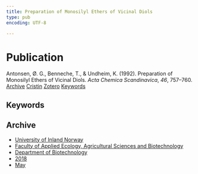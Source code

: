 ```yaml
---
title: Preparation of Monosilyl Ethers of Vicinal Diols
type: pub
encoding: UTF-8

---
```

<h1>Publication</h1>
<article id="csl-bib-container-MKJDAEBT" class="csl-bib-container">
  <div class="csl-bib-body"> <div class="csl-entry">Antonsen, Ø. G., Benneche, T., &#38; Undheim, K. (1992). Preparation of Monosilyl Ethers of Vicinal Diols. <i>Acta Chemica Scandinavica</i>, <i>46</i>, 757–760.</div> </div>
  <div class="csl-bib-buttons">
    <a href="#taxonomy-article-MKJDAEBT" alt="archive" class="csl-bib-button">Archive</a>
    <a href="https://app.cristin.no/results/show.jsf?id=1586730" alt="Cristin" class="csl-bib-button">Cristin</a>
    <a href="http://zotero.org/groups/5881554/items/MKJDAEBT" alt="Zotero" class="csl-bib-button">Zotero</a>
    <a href="#keywords-article-MKJDAEBT" alt="keywords" class="csl-bib-button">Keywords</a>
  </div>
  <div id="csl-bib-meta-container-MKJDAEBT"></div>
</article>
<div id="csl-bib-meta-MKJDAEBT" class="csl-bib-meta">
  <article id="keywords-article-MKJDAEBT" class="keywords-article">
    <h1>Keywords</h1>
    
  </article>
  <article id="taxonomy-article-MKJDAEBT" class="taxonomy-article">
    <h1>Archive</h1>
    <ul>
      <li>
        <a href="/en/archive/?key=3DCRN523">University of Inland Norway</a>
      </li>
      <li>
        <a href="/en/archive/?key=T77LXH6D">Faculty of Applied Ecology, Agricultural Sciences and Biotechnology</a>
      </li>
      <li>
        <a href="/en/archive/?key=VL6KDQ85">Department of Biotechnology</a>
      </li>
      <li>
        <a href="/en/archive/?key=XISSXJ42">2018</a>
      </li>
      <li>
        <a href="/en/archive/?key=YPSE422A">May</a>
      </li>
    </ul>
  </article>
</div>
